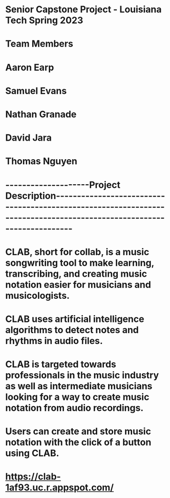 # Senior Capstone Project - Louisiana Tech Spring 2023
# Team Members

# Aaron Earp
# Samuel Evans
# Nathan Granade
# David Jara
# Thomas Nguyen

# --------------------Project Description----------------------------------------------------------------------------------------------------------------------
# CLAB, short for collab, is a music songwriting tool to make learning, transcribing, and creating music notation easier for musicians and musicologists. 
# CLAB uses artificial intelligence algorithms to detect notes and rhythms in audio files. 
# CLAB is targeted towards professionals in the music industry as well as intermediate musicians looking for a way to create music notation from audio recordings. 
# Users can create and store music notation with the click of a button using CLAB. 
# https://clab-1af93.uc.r.appspot.com/
